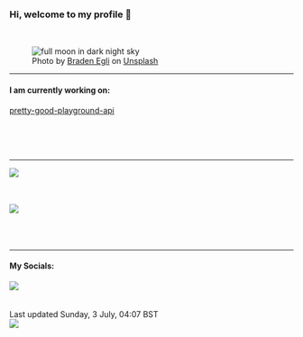 <h3>Hi, welcome to my profile 👋</h3>

<br />
<figure>
  <img
    src="https://images.unsplash.com/photo-1610652637044-e5292795fcaf?crop=entropy&cs=tinysrgb&fit=max&fm=jpg&ixid=MnwyNzQ3MDB8MHwxfHJhbmRvbXx8fHx8fHx8fDE2NTY4MTI0NDI&ixlib=rb-1.2.1&q=80&w=1080&auto=format"
    alt="full moon in dark night sky" 
  />
  <figcaption>Photo by <a
    href="https://unsplash.com/@bradenegli?utm_source=Profile%20readme&utm_medium=referral">Braden Egli</a> on <a
    href="https://unsplash.com/?utm_source=Profile%20readme&utm_medium=referral">Unsplash</a></figcaption>
</figure>


<hr />
<h4>I am currently working on:</h4>
<a href="https://github.com/ShaneLucy/pretty-good-playground-api">pretty-good-playground-api</a>

<br /><br /><br />

<hr />
<img
  src="https://github-readme-stats.vercel.app/api?username=shanelucy&show_icons=true&theme=calm"
/>
<br /><br /><br />

<img 
  src="https://github-readme-stats.vercel.app/api/top-langs/?username=shanelucy&theme=calm"
/>
<br /><br /><br /><br />
<hr />
<h4>My Socials:</h4>
<a href="https://uk.linkedin.com/in/shane-lucy-4735b616a">
  <img
    src="https://img.shields.io/badge/linkedin%20-%230077B5.svg?&style=for-the-badge&logo=linkedin&logoColor=white"
  />
</a>
<br /><br /><br />
Last updated Sunday, 3 July, 04:07 BST
<br />
<img
  src="https://github.com/ShaneLucy/ShaneLucy/workflows/README%20build/badge.svg"
/>
